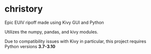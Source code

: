 # christory
Epic EUIV ripoff made using Kivy GUI and Python

Utilizes the numpy, pandas, and kivy modules.

Due to compatibility issues with Kivy in particular, this project requires Python versions **3.7-3.10**
